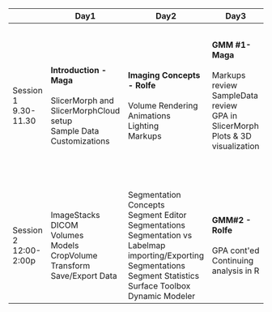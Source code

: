 
<table>
<thead>
  <tr>
    <th></th>
    <th>Day1</th>
    <th>Day2</th>
    <th>Day3</th>
    <th>Day4</th>
    <th>Day5</th>
  </tr>
</thead>
<tbody>
  <tr>
    <td>Session 1   9.30-11.30</td>
    <td><b>Introduction - Maga</b><br><br>SlicerMorph and <br>SlicerMorphCloud setup<br>Sample Data<br>Customizations</td>
    <td><b>Imaging Concepts - Rolfe</B><br><br>Volume Rendering<br>Animations<br>Lighting<br>Markups</td>
    <td><b>GMM #1- Maga</b><br><br>Markups review<br>SampleData review<br>GPA in SlicerMorph<br>Plots &amp; 3D visualization<br><br><br></td>
    <td>Semi-LMing<br>* Curves<br>* Patches<br>PseudoLMGenerator<br>MarkupEditor<br><br><b>ALPACA - Rolfe</b></td>
    <td><b>Meet a Slicer Developer</b><br>Andras Lasso<br><br>Q&amp;A: Bring your questions<br>* How can I do X in Slicer?<br>* Segmentation Challenges<br>* Your question here....<br></td>
  </tr>
  <tr>
    <td>Session   2 12:00-2:00p</td>
    <td>ImageStacks<br>DICOM<br>Volumes<br>Models<br>CropVolume<br>Transform<br>Save/Export Data</td>
    <td>Segmentation Concepts<br>Segment Editor<br>Segmentations<br>Segmentation vs Labelmap<br>importing/Exporting Segmentations<br>Segment Statistics<br>Surface Toolbox<br>Dynamic Modeler</td>
    <td><b>GMM#2 - Rolfe</b><br><br>GPA cont'ed<br>Continuing analysis in R<br></td>
    <td><b>Putting it all together - Diamond</b><br><br>ALPACA Tutorial<br></td>
      <td><b>Setting up a lab - Maga</b><br><br>Auto3Dgm tutorial<br>Odds and Ends<br>Evaluations</td>
  </tr>
</tbody>
</table>
